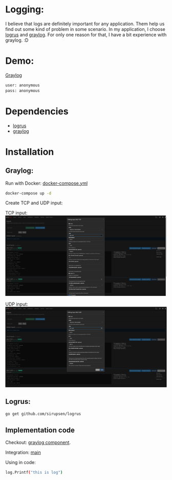 # Logging:
I believe that logs are definitely important for any application. Them help us find out some kind of problem in some scenario. In my application, I choose [logrus](https://github.com/sirupsen/logrus) and [graylog](https://www.graylog.org/). For only one reason for that, I have a bit experience with graylog. :D 

# Demo:
[Graylog](https://graylog.tdo.works/)
```bash
user: anonymous
pass: anonymous
```

# Dependencies
- [logrus](https://github.com/sirupsen/logrus)
- [graylog](https://www.graylog.org/)

# Installation

## Graylog: 

Run with Docker: [docker-compose.yml](../docker-compose.yml)

```bash
docker-compose up -d
```

Create TCP and UDP input:

TCP input: 
![TCP input image](../_assets/graylog_tcp_input.png)

UDP input: 
![UDP input image](../_assets/graylog_udp_input.png)

## Logrus:

```bash
go get github.com/sirupsen/logrus
```

## Implementation code
Checkout: [graylog component](../components/log/graylog.go). 

Integration: [main](../packages/rest_api/main.go#L49)

Using in code:
```bash
log.Printf("this is log")
```